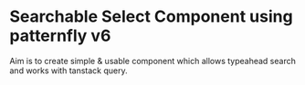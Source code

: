 # Searchable Select Component using patternfly v6

Aim is to create simple & usable component which allows typeahead search and works with tanstack query.
